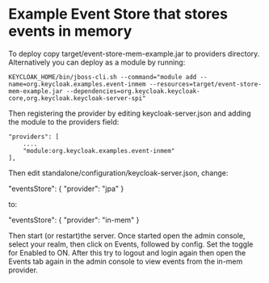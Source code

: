 Example Event Store that stores events in memory
================================================

To deploy copy target/event-store-mem-example.jar to providers directory. Alternatively you can deploy as a module by running:

    KEYCLOAK_HOME/bin/jboss-cli.sh --command="module add --name=org.keycloak.examples.event-inmem --resources=target/event-store-mem-example.jar --dependencies=org.keycloak.keycloak-core,org.keycloak.keycloak-server-spi"

Then registering the provider by editing keycloak-server.json and adding the module to the providers field:

    "providers": [
        ....
        "module:org.keycloak.examples.event-inmem"
    ],

Then edit standalone/configuration/keycloak-server.json, change:

   "eventsStore": {
     "provider": "jpa"
   }

to:

   "eventsStore": {
     "provider": "in-mem"
   }

Then start (or restart)the server. Once started open the admin console, select your realm, then click on Events, 
followed by config. Set the toggle for Enabled to ON. After this try to logout and login again then open the Events tab 
again in the admin console to view events from the in-mem provider.
